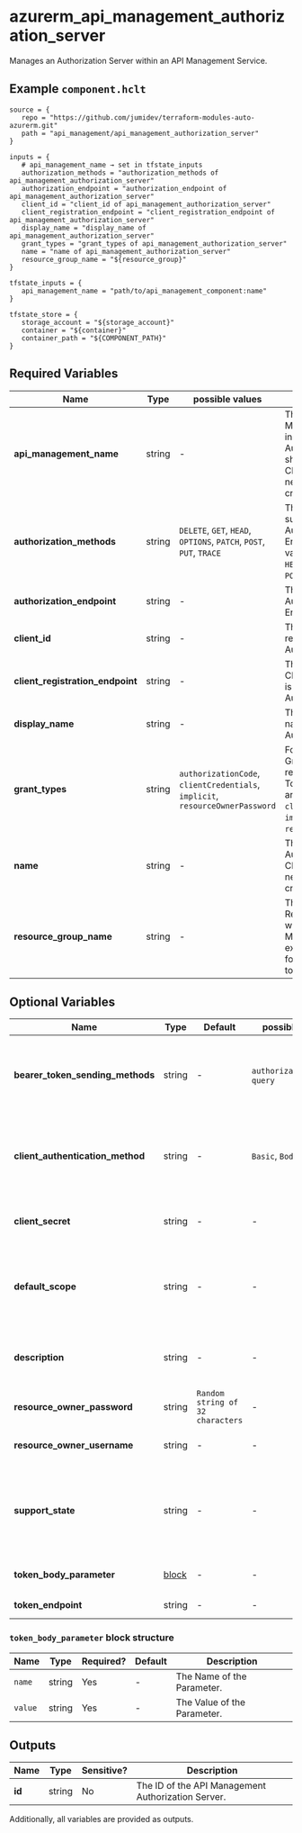 # azurerm_api_management_authorization_server

Manages an Authorization Server within an API Management Service.

## Example `component.hclt`

```hcl
source = {
   repo = "https://github.com/jumidev/terraform-modules-auto-azurerm.git"   
   path = "api_management/api_management_authorization_server"   
}

inputs = {
   # api_management_name → set in tfstate_inputs
   authorization_methods = "authorization_methods of api_management_authorization_server"   
   authorization_endpoint = "authorization_endpoint of api_management_authorization_server"   
   client_id = "client_id of api_management_authorization_server"   
   client_registration_endpoint = "client_registration_endpoint of api_management_authorization_server"   
   display_name = "display_name of api_management_authorization_server"   
   grant_types = "grant_types of api_management_authorization_server"   
   name = "name of api_management_authorization_server"   
   resource_group_name = "${resource_group}"   
}

tfstate_inputs = {
   api_management_name = "path/to/api_management_component:name"   
}

tfstate_store = {
   storage_account = "${storage_account}"   
   container = "${container}"   
   container_path = "${COMPONENT_PATH}"   
}

```

## Required Variables

| Name | Type |  possible values |  Description |
| ---- | --------- |  ----------- | ----------- |
| **api_management_name** | string |  -  |  The name of the API Management Service in which this Authorization Server should be created. Changing this forces a new resource to be created. | 
| **authorization_methods** | string |  `DELETE`, `GET`, `HEAD`, `OPTIONS`, `PATCH`, `POST`, `PUT`, `TRACE`  |  The HTTP Verbs supported by the Authorization Endpoint. Possible values are `DELETE`, `GET`, `HEAD`, `OPTIONS`, `PATCH`, `POST`, `PUT` and `TRACE`. | 
| **authorization_endpoint** | string |  -  |  The OAUTH Authorization Endpoint. | 
| **client_id** | string |  -  |  The Client/App ID registered with this Authorization Server. | 
| **client_registration_endpoint** | string |  -  |  The URI of page where Client/App Registration is performed for this Authorization Server. | 
| **display_name** | string |  -  |  The user-friendly name of this Authorization Server. | 
| **grant_types** | string |  `authorizationCode`, `clientCredentials`, `implicit`, `resourceOwnerPassword`  |  Form of Authorization Grants required when requesting an Access Token. Possible values are `authorizationCode`, `clientCredentials`, `implicit` and `resourceOwnerPassword`. | 
| **name** | string |  -  |  The name of this Authorization Server. Changing this forces a new resource to be created. | 
| **resource_group_name** | string |  -  |  The name of the Resource Group in which the API Management Service exists. Changing this forces a new resource to be created. | 

## Optional Variables

| Name | Type |  Default  |  possible values |  Description |
| ---- | --------- |  ----------- | ----------- | ----------- |
| **bearer_token_sending_methods** | string |  -  |  `authorizationHeader`, `query`  |  The mechanism by which Access Tokens are passed to the API. Possible values are `authorizationHeader` and `query`. | 
| **client_authentication_method** | string |  -  |  `Basic`, `Body`  |  The Authentication Methods supported by the Token endpoint of this Authorization Server.. Possible values are `Basic` and `Body`. | 
| **client_secret** | string |  -  |  -  |  The Client/App Secret registered with this Authorization Server. | 
| **default_scope** | string |  -  |  -  |  The Default Scope used when requesting an Access Token, specified as a string containing space-delimited values. | 
| **description** | string |  -  |  -  |  A description of the Authorization Server, which may contain HTML formatting tags. | 
| **resource_owner_password** | string |  `Random string of 32 characters`  |  -  |  The password associated with the Resource Owner. | 
| **resource_owner_username** | string |  -  |  -  |  The username associated with the Resource Owner. | 
| **support_state** | string |  -  |  -  |  Does this Authorization Server support State? If this is set to `true` the client may use the state parameter to raise protocol security. | 
| **token_body_parameter** | [block](#token_body_parameter-block-structure) |  -  |  -  |  A `token_body_parameter` block. | 
| **token_endpoint** | string |  -  |  -  |  The OAUTH Token Endpoint. | 

### `token_body_parameter` block structure

| Name | Type | Required? | Default | Description |
| ---- | ---- | --------- | ------- | ----------- |
| `name` | string | Yes | - | The Name of the Parameter. |
| `value` | string | Yes | - | The Value of the Parameter. |



## Outputs

| Name | Type | Sensitive? | Description |
| ---- | ---- | --------- | --------- |
| **id** | string | No  | The ID of the API Management Authorization Server. | 

Additionally, all variables are provided as outputs.
